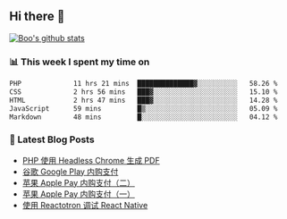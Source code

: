 ## Hi there 👋

[![Boo's github stats](https://github-readme-stats.vercel.app/api?username=0xAiKang)](https://github.com/anuraghazra/github-readme-stats)

<!-- [![Most Used Langs](https://github-readme-stats.vercel.app/api/top-langs/?username=0xAiKang)](https://github.com/anuraghazra/github-readme-stats) -->

### 📊 This week I spent my time on
<!--START_SECTION:waka-->

```txt
PHP             11 hrs 21 mins  ██████████████▓░░░░░░░░░░   58.26 %
CSS             2 hrs 56 mins   ███▓░░░░░░░░░░░░░░░░░░░░░   15.10 %
HTML            2 hrs 47 mins   ███▓░░░░░░░░░░░░░░░░░░░░░   14.28 %
JavaScript      59 mins         █▒░░░░░░░░░░░░░░░░░░░░░░░   05.09 %
Markdown        48 mins         █░░░░░░░░░░░░░░░░░░░░░░░░   04.12 %
```

<!--END_SECTION:waka-->

### 📕 Latest Blog Posts
<!-- BLOG-POST-LIST:START -->
- [PHP 使用 Headless Chrome 生成 PDF](https://www.0x2beace.com/php-uses-headless-chrome-to-generate-pdf/)
- [谷歌 Google Play 内购支付](https://www.0x2beace.com/google-in-app-purchase-payment/)
- [苹果 Apple Pay 内购支付（二）](https://www.0x2beace.com/apple-in-app-purchase-payment-2/)
- [苹果 Apple Pay 内购支付（一）](https://www.0x2beace.com/apple-in-app-purchase-payment-1/)
- [使用 Reactotron 调试 React Native](https://www.0x2beace.com/debug-react-native-using-reactotron/)
<!-- BLOG-POST-LIST:END -->

